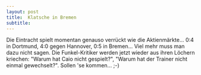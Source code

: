 ```yaml
---
layout: post
title:  Klatsche in Bremen
subtitle:  
---
```


Die Eintracht spielt momentan genauso verrückt wie die Aktienmärkte... 0:4 in Dortmund, 4:0 gegen Hannover, 0:5 in Bremen... Viel mehr muss man dazu nicht sagen. Die Funkel-Kritiker werden jetzt wieder aus ihren Löchern kriechen: "Warum hat Caio nicht gespielt?", "Warum hat der Trainer nicht einmal gewechselt?". Sollen 'se kommen... ;-)


